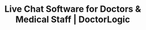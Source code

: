 ---
layout: components
title: Live Chat Software for Doctors & Medical Staff | DoctorLogic
description: "Treat website visitors exactly like you would an office visit with a helpful professional concierge. Engage 24/7, convert more visitors, and increase ROI with DoctorLogic."
meta_image: "/img/meta/growth-accelerators.jpg"
nofollow: false
page_class:
- class: growth-accelerators
- class: link-building
product: "growth accelerators"
permalink: "/growth-accelerators/link-building"
hs_form_id: "75c57a13-9090-4db1-acd0-be51d1a76f7e"
back_page: "growth-accelerators"
page_sections:
- component: hero-2
  component_css: hero-2
  class: link-building__hero
  tagline:
  - headline: "Link Building"
  headline: "Expand Your Reach with Link Building"
  text: "Trustworthy backlinks are hard to come by, so we help facilitate the process."
  btn:
- component: feature-1
  component_css: feature
  class: link-building__feature--3
  headline: "Why Links Matter"
  text: "Determining the specifics behind Google’s ranking algorithms is always extremely tricky, but backlinks are widely accepted to be one of the strongest influences on SEO rankings. In fact, Google even publicly announced that links are among the top three most important ranking factors for search."
  img: /img/products/growth-accelerators/link-building/link-building-1.png
  alt: Connect With Patients
  img_alignment: Left
- component: item-grid
  class: link-building__item-grid--1
  component_css: item-grid
  headline: "How It Works"
  text: "Our Link Building product is a turnkey process in which we get your links placed within the body text of editorial content (where Google weighs them the most). DoctorLogic’s team of SEO experts will leverage a link-building strategy to give your website more authority and improve its SEO rankings."
  btn:
  per-row-count: 3
  items:
  - class: link-building__item--1
    img:
    - src: /img/products/growth-accelerators/link-building/link-1.svg
      alt: 24/7 Service
    headline: "Determine Link Building Strategy"
    text: "Our SEO Experts will identify the best links to target and the recommended publishers to consider for exposure."
  - class: link-building__item--2
    img:
    - src: /img/products/growth-accelerators/link-building/link-2.svg
      alt: HIPAA Compliant Chat
    headline: "Publisher Outreach & Content Creation"
    text: "We will coordinate with the publishers to produce high-quality content that can showcase the selected links in an organic and natural way."
  - class: link-building__item--3
    img:
    - src: /img/products/growth-accelerators/link-building/link-3.svg
      alt: Industry Trained Staff
    headline: "New Live Link is Ready To Publish"
    text: "After a thorough process reviewing the link generated, content written, and publisher selected, we are ready to publish your new live link!"
- component: callout-headline
  component_css: callout-headline
  class: callout-headline__growth
  headline: "<span>92%</span> of digital marketers believe that links will still be a top-ranking factor in the next 5-10 years."
  source: "Aira"
- component: feature-1
  component_css: feature
  class: link-building__feature--1
  headline: "Increase Your Website's Rankings"
  text: "Not all links are created equally, some are worth far more than others. This is why our link-building strategies only involve reputable and trusted publishers in the industry in order to maximize your website’s overall credibility which, in turn, improves its search engine rankings. "
  img: /img/products/growth-accelerators/link-building/link-building-2.png
  alt: Connect With Patients
  img_alignment: Right
- component: feature-1
  component_css:
  class: link-building__feature--2
  headline: "Establish Credibility Through Trusted Partners"
  text: "Any time a link from your website is referenced somewhere else, it helps potential patients find your site. But sharing your links through relevant and trusted sources not only helps your site get in front of new potential patients, but it also helps search engines consider your website as a credible source too!"
  img: /img/products/growth-accelerators/link-building/link-building-3.png
  alt: Works with muliple clients
  img_alignment: Left
- component: callout
  component_css: callout
  class: bob
  background: false
  headline: "Add Link Building to Your Website"
  text: "Help your website get discovered with a high quality link building strategy."
  btn:
  - btn-label: "Get a Demo"
    btn-link: "/get-a-demo"
---